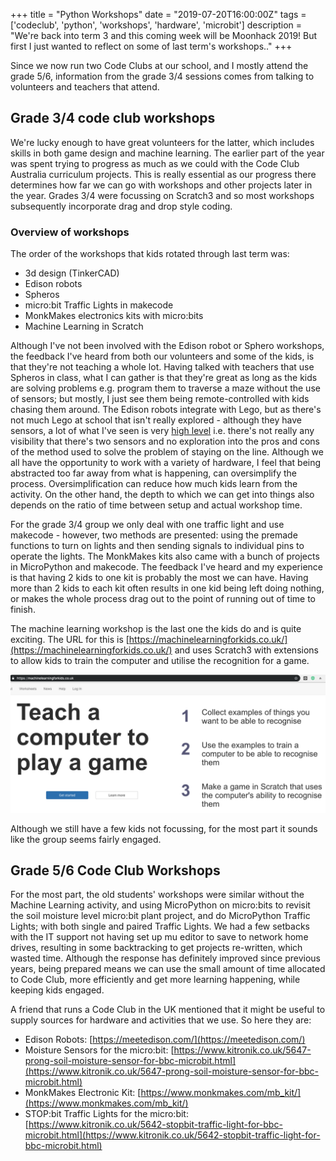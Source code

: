 +++
title = "Python Workshops"
date = "2019-07-20T16:00:00Z"
tags = ['codeclub', 'python', 'workshops', 'hardware', 'microbit']
description = "We're back into term 3 and this coming week will be Moonhack 2019! But first I just wanted to reflect on some of last term's workshops.."
+++


Since we now run two Code Clubs at our school, and I mostly attend the grade 5/6, information from the grade 3/4 sessions comes from talking to volunteers and teachers that attend.

## Grade 3/4 code club workshops
We're lucky enough to have great volunteers for the latter, which includes skills in both game design and machine learning.
The earlier part of the year was spent trying to progress as much as we could with the Code Club Australia curriculum projects. This is really essential as our progress there determines how far we can go with workshops and other projects later in the year. Grades 3/4 were focussing on Scratch3 and so most workshops subsequently incorporate drag and drop style coding.

### Overview of workshops
The order of the workshops that kids rotated through last term was:
- 3d design (TinkerCAD)
- Edison robots
- Spheros
- micro:bit Traffic Lights in makecode
- MonkMakes electronics kits with micro:bits
- Machine Learning in Scratch

Although I've not been involved with the Edison robot or Sphero workshops, the feedback I've heard from both our volunteers and some of the kids, is that they're not teaching a whole lot. Having talked with teachers that use Spheros in class, what I can gather is that they're great as long as the kids are solving problems e.g. program them to traverse a maze without the use of sensors; but mostly, I just see them being remote-controlled with kids chasing them around. The Edison robots integrate with Lego, but as there's not much Lego at school that isn't really explored - although they have sensors, a lot of what I've seen is very [high level](https://meetedison.com/robotics-lesson-plans/10-robotics-lesson-plans/follow-a-line/) i.e. there's not really any visibility that there's two sensors and no exploration into the pros and cons of the method used to solve the problem of staying on the line. Although we all have the opportunity to work with a variety of hardware, I feel that being abstracted too far away from what is happening, can oversimplify the process. Oversimplification can reduce how much kids learn from the activity. On the other hand, the depth to which we can get into things also depends on the ratio of time between setup and actual workshop time.

For the grade 3/4 group we only deal with one traffic light and use makecode - however, two methods are presented: using the premade functions to turn on lights and then sending signals to individual pins to operate the lights. The MonkMakes kits also came with a bunch of projects in MicroPython and makecode. The feedback I've heard and my experience is that having 2 kids to one kit is probably the most we can have. Having more than 2 kids to each kit often results in one kid being left doing nothing, or makes the whole process drag out to the point of running out of time to finish.

The machine learning workshop is the last one the kids do and is quite exciting.
The URL for this is [https://machinelearningforkids.co.uk/](https://machinelearningforkids.co.uk/) and uses Scratch3 with extensions to allow kids to train the computer and utilise the recognition for a game.

![machine learning screenshot](/images/ml_screenshot.png)

Although we still have a few kids not focussing, for the most part it sounds like the group seems fairly engaged.

## Grade 5/6 Code Club Workshops
For the most part, the old students' workshops were similar without the Machine Learning activity, and using MicroPython on micro:bits to revisit the soil moisture level micro:bit plant project, and do MicroPython Traffic Lights; with both single and paired Traffic Lights. We had a few setbacks with the IT support not having set up mu editor to save to network home drives, resulting in some backtracking to get projects re-written, which wasted time. Although the response has definitely improved since previous years, being prepared means we can use the small amount of time allocated to Code Club, more efficiently and get more learning happening, while keeping kids engaged.

A friend that runs a Code Club in the UK mentioned that it might be useful to supply sources for hardware and activities that we use.
So here they are:

- Edison Robots: [https://meetedison.com/](https://meetedison.com/)
- Moisture Sensors for the micro:bit: [https://www.kitronik.co.uk/5647-prong-soil-moisture-sensor-for-bbc-microbit.html](https://www.kitronik.co.uk/5647-prong-soil-moisture-sensor-for-bbc-microbit.html)
- MonkMakes Electronic Kit: [https://www.monkmakes.com/mb_kit/](https://www.monkmakes.com/mb_kit/)
- STOP:bit Traffic Lights for the micro:bit: [https://www.kitronik.co.uk/5642-stopbit-traffic-light-for-bbc-microbit.html](https://www.kitronik.co.uk/5642-stopbit-traffic-light-for-bbc-microbit.html)


